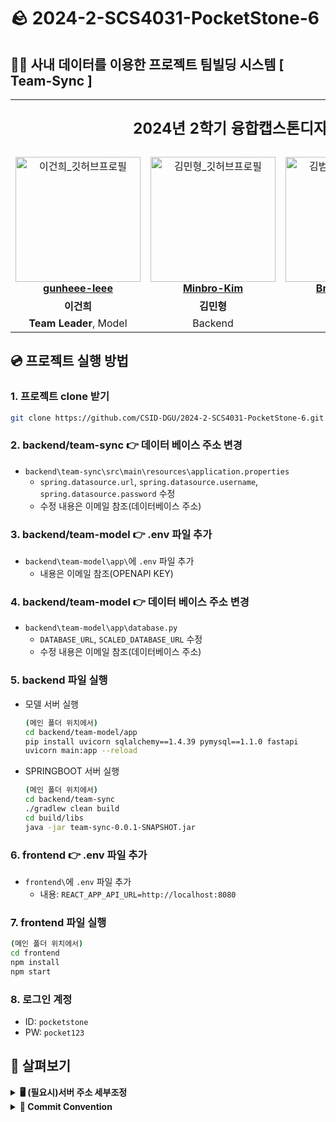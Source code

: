 # 🪨 2024-2-SCS4031-PocketStone-6

## 🧑‍💼 사내 데이터를 이용한 프로젝트 팀빌딩 시스템 [ Team-Sync ]

<table align="center">
    <tr align="center">
        <td colspan="4">
            <p style="font-size: x-large; font-weight: bold;">2024년 2학기 융합캡스톤디자인 6조 돌주머니</p>
        </td>
    </tr>
    <tr align="center">
        <td style="min-width: 150px;">
            <a href="https://github.com/thisis-hee">
                <img src="https://avatars.githubusercontent.com/u/143998370?v=4" width="200" alt="이건희_깃허브프로필" />
                <br />
                <b>gunheee-leee</b>
            </a>
        </td>
        <td style="min-width: 150px;">
            <a href="https://github.com/Minbro-Kim">
                <img src="https://avatars.githubusercontent.com/u/144206885?v=4" width="200" alt="김민형_깃허브프로필">
                <br />
                <b>Minbro-Kim</b>
            </a>
        </td>
        <td style="min-width: 150px;">
            <a href="https://github.com/BrianKim913">
                <img src="https://avatars.githubusercontent.com/u/119075610?v=4" width="200" alt="김범수_깃허브프로필">
                <br />
                <b>BrianKim913</b>
            </a>
        </td>
        <td style="min-width: 150px;">
            <a href="https://github.com/MinSungJe">
                <img src="https://avatars.githubusercontent.com/u/101497652?v=4" width="200" alt="성민제_깃허브프로필">
                <br />
                <b>MinSungJe</b>
            </a>
        </td>
    </tr>
    <tr align="center">
        <td>
            <b>이건희</b>
        </td>
        <td>
            <b>김민형</b>
        </td>
        <td>
            <b>김범수</b>
        </td>
        <td>
            <b>성민제</b>
        </td>
    </tr>
    <tr align="center">
        <td>
            <b>Team Leader</b>, Model
        </td>
        <td>
            Backend
        </td>
        <td>
            Backend
        </td>
        <td>
            Frontend
        </td>
    </tr>
</table>



## 💿 프로젝트 실행 방법

### 1. 프로젝트 clone 받기
```bash
git clone https://github.com/CSID-DGU/2024-2-SCS4031-PocketStone-6.git
```

### 2. backend/team-sync 👉 데이터 베이스 주소 변경
- `backend\team-sync\src\main\resources\application.properties` 
   - `spring.datasource.url`, `spring.datasource.username`, `spring.datasource.password` 수정
   - 수정 내용은 이메일 참조(데이터베이스 주소)

### 3. backend/team-model 👉 .env 파일 추가
- `backend\team-model\app\`에 `.env` 파일 추가
    - 내용은 이메일 참조(OPENAPI KEY)

### 4. backend/team-model 👉 데이터 베이스 주소 변경
- `backend\team-model\app\database.py`
    - `DATABASE_URL`, `SCALED_DATABASE_URL` 수정
    - 수정 내용은 이메일 참조(데이터베이스 주소)

### 5. backend 파일 실행
- 모델 서버 실행
    ```bash
    (메인 폴더 위치에서)
    cd backend/team-model/app
    pip install uvicorn sqlalchemy==1.4.39 pymysql==1.1.0 fastapi
    uvicorn main:app --reload
    ```

- SPRINGBOOT 서버 실행
    ```bash
    (메인 폴더 위치에서)
    cd backend/team-sync
    ./gradlew clean build
    cd build/libs
    java -jar team-sync-0.0.1-SNAPSHOT.jar
    ```

### 6. frontend 👉 .env 파일 추가
- `frontend\`에 `.env` 파일 추가
    - 내용: `REACT_APP_API_URL=http://localhost:8080`

### 7. frontend 파일 실행
```bash
(메인 폴더 위치에서)
cd frontend
npm install
npm start
```

### 8. 로그인 계정
- ID: `pocketstone`
- PW: `pocket123`

## 🔎 살펴보기

<details>
<summary><b>🖥️ (필요시)서버 주소 세부조정</b></summary>

 - `WebClientConfig.java`
   - baseUrl()을 해당 fastapi 서버로 수정
- `WebSecurityConfig.java`
   - 61번째줄 코드`(configuration.setAllowedOrigins(Arrays.asList)`를 리액트 주소로 수정
</details>
<details>
<summary><b>🎯 Commit Convention</b></summary>

- <b>구성</b>
    ```
    {역할}: [{키워드}] {내용}
    ```
    - 역할 -  `Model`, `BE`, `FE`
    - 예시 - `FE: [feat] 회원가입 페이지 구성`
- <b>키워드</b>

    |키워드|내용|
    |---|---|
    |feat|새로운 기능 추가|
    |fix|버그 수정|
    |docs|문서 수정|
    |style|코드 포맷팅, 세미콜론 누락 등 코드 변경이 없는 경우
    |refactor|코드 리펙토링|
    |test|테스트 코드, 리펙토링 테스트 코드 추가|
    |chore|빌드 업무 수정, 패키지 매니저 수정(npm, .gitignore 등)
    |remove|파일 삭제|
    |rename|파일 이름 변경|
</details>

